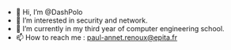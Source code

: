 - 👋 Hi, I’m @DashPolo
- 👀 I’m interested in security and network.
- 🌱 I’m currently in my third year of computer engineering school.
- 📫 How to reach me : paul-annet.renoux@epita.fr

<!---
DashPolo/DashPolo is a ✨ special ✨ repository because its `README.md` (this file) appears on your GitHub profile.
You can click the Preview link to take a look at your changes.
--->
